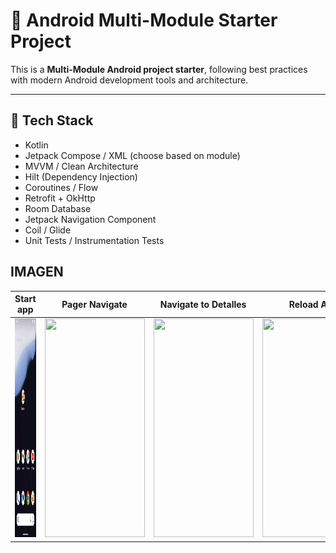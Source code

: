 # 📱 Android Multi-Module Starter Project

This is a  **Multi-Module Android project starter**, following best practices with modern Android development tools and architecture.

---

## 🚀 Tech Stack

- Kotlin
- Jetpack Compose / XML (choose based on module)
- MVVM / Clean Architecture
- Hilt (Dependency Injection)
- Coroutines / Flow
- Retrofit + OkHttp
- Room Database
- Jetpack Navigation Component
- Coil / Glide
- Unit Tests / Instrumentation Tests




## IMAGEN
| Start app | Pager Navigate | Navigate to Detalles | Reload Api|
| --- | --- | --- | --- |
|<img src="https://github.com/jorgesanme/Compose_Marvel_Api/blob/main/images/open.gif" width="160" height="350" />|<img src="https://github.com/jorgesanme/Compose_Marvel_Api/blob/main/images/segundo.gif" width="160" height="350" />|<img src="https://github.com/jorgesanme/Compose_Marvel_Api/blob/main/images/detalles.gif" width="160" height="350" />|<img src="https://github.com/jorgesanme/Compose_Marvel_Api/blob/main/images/reload.gif" width="160" height="350" />|

